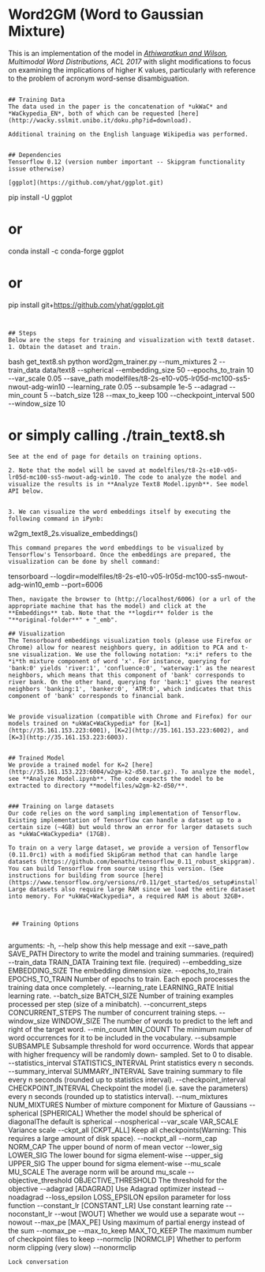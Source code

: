 # Word2GM (Word to Gaussian Mixture)

This is an implementation of the model in *[Athiwaratkun and Wilson](https://arxiv.org/abs/1704.08424), Multimodal Word Distributions, ACL 2017* with slight modifications to focus on examining the implications of higher K values, particularly with reference to the problem of acronym word-sense disambiguation.

```

## Training Data
The data used in the paper is the concatenation of *ukWaC* and *WaCkypedia_EN*, both of which can be requested [here](http://wacky.sslmit.unibo.it/doku.php?id=download).

Additional training on the English language Wikipedia was performed.


## Dependencies
Tensorflow 0.12 (version number important -- Skipgram functionality issue otherwise)

[ggplot](https://github.com/yhat/ggplot.git)
```
pip install -U ggplot
# or 
conda install -c conda-forge ggplot
# or
pip install git+https://github.com/yhat/ggplot.git
```


## Steps
Below are the steps for training and visualization with text8 dataset.
1. Obtain the dataset and train.
```
bash get_text8.sh
python word2gm_trainer.py --num_mixtures 2 --train_data data/text8 --spherical --embedding_size 50 --epochs_to_train 10 --var_scale 0.05 --save_path modelfiles/t8-2s-e10-v05-lr05d-mc100-ss5-nwout-adg-win10 --learning_rate 0.05  --subsample 1e-5 --adagrad  --min_count 5 --batch_size 128 --max_to_keep 100 --checkpoint_interval 500 --window_size 10
# or simply calling ./train_text8.sh
```
See at the end of page for details on training options.

2. Note that the model will be saved at modelfiles/t8-2s-e10-v05-lr05d-mc100-ss5-nwout-adg-win10. The code to analyze the model and visualize the results is in **Analyze Text8 Model.ipynb**. See model API below.


3. We can visualize the word embeddings itself by executing the following command in iPynb:
```
w2gm_text8_2s.visualize_embeddings()
```
This command prepares the word embeddings to be visualized by Tensorflow's Tensorboard. Once the embeddings are prepared, the visualization can be done by shell command:
```
tensorboard --logdir=modelfiles/t8-2s-e10-v05-lr05d-mc100-ss5-nwout-adg-win10_emb --port=6006
```
Then, navigate the browser to (http://localhost/6006) (or a url of the appropriate machine that has the model) and click at the **Embeddings** tab. Note that the **logdir** folder is the "**original-folder**" + "_emb".

## Visualization
The Tensorboard embeddings visualization tools (please use Firefox or Chrome) allow for nearest neighbors query, in addition to PCA and t-sne visualization. We use the following notation: *x:i* refers to the *i*th mixture component of word 'x'. For instance, querying for 'bank:0' yields 'river:1', 'confluence:0', 'waterway:1' as the nearest neighbors, which means that this component of 'bank' corresponds to river bank. On the other hand, querying for 'bank:1' gives the nearest neighbors 'banking:1', 'banker:0', 'ATM:0', which indicates that this component of 'bank' corresponds to financial bank.


We provide visualization (compatible with Chrome and Firefox) for our models trained on *ukWaC+WaCkypedia* for [K=1](http://35.161.153.223:6001), [K=2](http://35.161.153.223:6002), and [K=3](http://35.161.153.223:6003).


## Trained Model
We provide a trained model for K=2 [here](http://35.161.153.223:6004/w2gm-k2-d50.tar.gz). To analyze the model, see **Analyze Model.ipynb**. The code expects the model to be extracted to directory **modelfiles/w2gm-k2-d50/**.


### Training on large datasets
Our code relies on the word sampling implementation of Tensorflow. Existing implementation of Tensorflow can handle a dataset up to a certain size (~4GB) but would throw an error for larger datasets such as *ukWaC+WaCkypedia* (17GB).

To train on a very large dataset, we provide a version of Tensorflow (0.11.0rc1) with a modified SkipGram method that can handle large datasets (https://github.com/benathi/tensorflow_0.11_robust_skipgram). You can build Tensorflow from source using this version. (See instructions for building from source [here](https://www.tensorflow.org/versions/r0.11/get_started/os_setup#installing_from_sources).) Large datasets also require large RAM since we load the entire dataset into memory. For *ukWaC+WaCkypedia*, a required RAM is about 32GB+.



 ## Training Options
 
 ```
 arguments:
   -h, --help            show this help message and exit
   --save_path SAVE_PATH
                         Directory to write the model and training summaries.
                         (required)
   --train_data TRAIN_DATA
                         Training text file. (required)
   --embedding_size EMBEDDING_SIZE
                         The embedding dimension size.
   --epochs_to_train EPOCHS_TO_TRAIN
                         Number of epochs to train. Each epoch processes the
                         training data once completely.
   --learning_rate LEARNING_RATE
                         Initial learning rate.
   --batch_size BATCH_SIZE
                         Number of training examples processed per step (size
                         of a minibatch).
   --concurrent_steps CONCURRENT_STEPS
                         The number of concurrent training steps.
   --window_size WINDOW_SIZE
                         The number of words to predict to the left and right
                         of the target word.
   --min_count MIN_COUNT
                         The minimum number of word occurrences for it to be
                         included in the vocabulary.
   --subsample SUBSAMPLE
                         Subsample threshold for word occurrence. Words that
                         appear with higher frequency will be randomly down-
                         sampled. Set to 0 to disable.
   --statistics_interval STATISTICS_INTERVAL
                         Print statistics every n seconds.
   --summary_interval SUMMARY_INTERVAL
                         Save training summary to file every n seconds (rounded
                         up to statistics interval).
   --checkpoint_interval CHECKPOINT_INTERVAL
                         Checkpoint the model (i.e. save the parameters) every
                         n seconds (rounded up to statistics interval).
   --num_mixtures NUM_MIXTURES
                         Number of mixture component for Mixture of Gaussians
   --spherical [SPHERICAL]
                         Whether the model should be spherical of diagonalThe
                         default is spherical
   --nospherical
   --var_scale VAR_SCALE
                         Variance scale
   --ckpt_all [CKPT_ALL]
                         Keep all checkpoints(Warning: This requires a large
                         amount of disk space).
   --nockpt_all
   --norm_cap NORM_CAP   The upper bound of norm of mean vector
   --lower_sig LOWER_SIG
                         The lower bound for sigma element-wise
   --upper_sig UPPER_SIG
                         The upper bound for sigma element-wise
   --mu_scale MU_SCALE   The average norm will be around mu_scale
   --objective_threshold OBJECTIVE_THRESHOLD
                         The threshold for the objective
   --adagrad [ADAGRAD]   Use Adagrad optimizer instead
   --noadagrad
   --loss_epsilon LOSS_EPSILON
                         epsilon parameter for loss function
   --constant_lr [CONSTANT_LR]
                         Use constant learning rate
   --noconstant_lr
   --wout [WOUT]         Whether we would use a separate wout
   --nowout
   --max_pe [MAX_PE]     Using maximum of partial energy instead of the sum
   --nomax_pe
   --max_to_keep MAX_TO_KEEP
                         The maximum number of checkpoint files to keep
   --normclip [NORMCLIP]
                         Whether to perform norm clipping (very slow)
   --nonormclip
 
 ```
 Lock conversation
